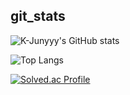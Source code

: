 
<!---
catturtle123/catturtle123 is a ✨ special ✨ repository because its `README.md` (this file) appears on your GitHub profile.
You can click the Preview link to take a look at your changes.
--->

## git_stats
![K-Junyyy's GitHub stats](https://github-readme-stats.vercel.app/api?username=catturtle123&show_icons=true&theme=dark) 

![Top Langs](https://github-readme-stats.vercel.app/api/top-langs/?username=catturtle123&layout=Demo&theme=dark)


[![Solved.ac Profile](http://mazassumnida.wtf/api/generate_badge?boj=musoyou10)](https://solved.ac/musoyou10)
